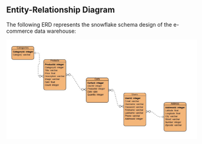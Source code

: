 ## Entity-Relationship Diagram
The following ERD represents the snowflake schema design of the e-commerce data warehouse:

![Entity-Relationship Diagram](erd.jpg)
